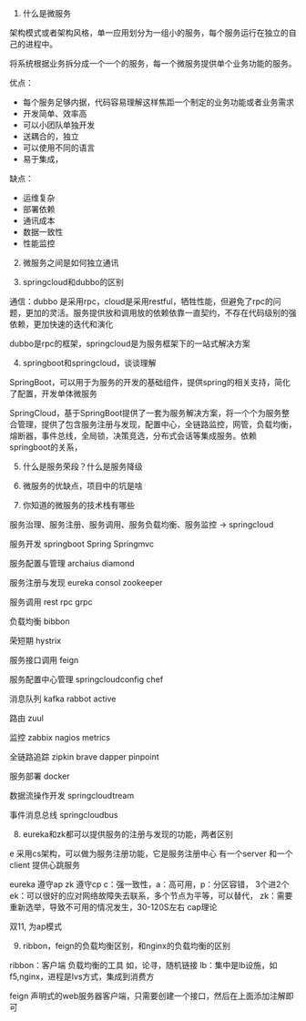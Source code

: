 
1. 什么是微服务

架构模式或者架构风格，单一应用划分为一组小的服务，每个服务运行在独立的自己的进程中。

将系统根据业务拆分成一个一个的服务，每一个微服务提供单个业务功能的服务。

优点：
  - 每个服务足够内据，代码容易理解这样焦距一个制定的业务功能或者业务需求
  - 开发简单、效率高
  - 可以小团队单独开发
  - 送耦合的，独立
  - 可以使用不同的语言
  - 易于集成，

缺点：
  - 运维复杂
  - 部署依赖
  - 通讯成本
  - 数据一致性
  - 性能监控

2. 微服务之间是如何独立通讯

3. springcloud和dubbo的区别

通信：dubbo 是采用rpc，cloud是采用restful，牺牲性能，但避免了rpc的问题，更加的灵活。服务提供放和调用放的依赖依靠一直契约，不存在代码级别的强依赖，更加快速的迭代和演化

dubbo是rpc的框架，springcloud是为服务框架下的一站式解决方案

4. springboot和springcloud，谈谈理解

SpringBoot，可以用于为服务的开发的基础组件，提供spring的相关支持，简化了配置，开发单体微服务

SpringCloud，基于SpringBoot提供了一套为服务解决方案，将一个个为服务整合管理，提供了包含服务注册与发现，配置中心，全链路监控，网管，负载均衡，熔断器，事件总线，全局锁，决策竞选，分布式会话等集成服务。依赖springboot的关系，

5. 什么是服务荣段？什么是服务降级

6. 微服务的优缺点，项目中的坑是啥

7. 你知道的微服务的技术栈有哪些

服务治理、服务注册、服务调用、服务负载均衡、服务监控 -> springcloud

服务开发        springboot Spring Springmvc

服务配置与管理   archaius diamond

服务注册与发现   eureka consol zookeeper

服务调用        rest rpc grpc

负载均衡        bibbon

荣短期          hystrix

服务接口调用    feign

服务配置中心管理 springcloudconfig chef

消息队列       kafka rabbot active

路由           zuul

监控           zabbix nagios metrics

全链路追踪      zipkin brave dapper pinpoint

服务部署       docker

数据流操作开发  springcloudtream

事件消息总线   springcloudbus

8. eureka和zk都可以提供服务的注册与发现的功能，两者区别

e 采用cs架构，可以做为服务注册功能，它是服务注册中心
有一个server 和一个client
提供心跳服务

eureka 遵守ap
zk 遵守cp c：强一致性，a：高可用，p：分区容错， 3个进2个
ek：可以很好的应对网络故障失去联系，多个节点为平等，可以替代，
zk：需要重新选举，导致不可用的情况发生，30-120S左右
cap理论

双11, 为ap模式

9. ribbon，feign的负载均衡区别，和nginx的负载均衡的区别

ribbon：客户端 负载均衡的工具 如，论寻，随机链接 lb：集中是lb设施，如f5,nginx，进程是lvs方式，集成到消费方

feign 声明式的web服务器客户端，只需要创建一个接口，然后在上面添加注解即可
